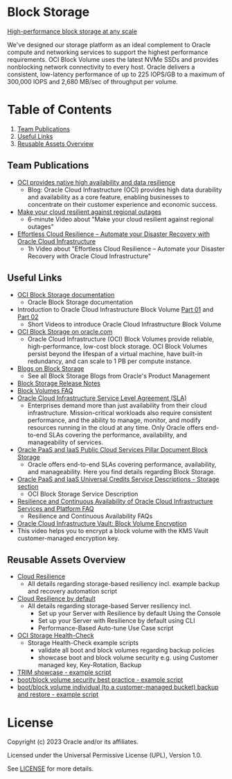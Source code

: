 # Block Storage

[High-performance block storage at any scale](https://www.oracle.com/cloud/storage/#rc30p1)

We've designed our storage platform as an ideal complement to Oracle compute and networking services to support the highest performance requirements. OCI Block Volume uses the latest NVMe SSDs and provides nonblocking network connectivity to every host. Oracle delivers a consistent, low-latency performance of up to 225 IOPS/GB to a maximum of 300,000 IOPS and 2,680 MB/sec of throughput per volume.


# Table of Contents

1. [Team Publications](#team-publications)
2. [Useful Links](#useful-uinks)
3. [Reusable Assets Overview](#reusable-assets-overview)

## Team Publications

- [OCI provides native high availability and data resilience](https://blogs.oracle.com/cloud-infrastructure/post/oci-provide-cloud-resilience-by-default)
    - Blog: Oracle Cloud Infrastructure (OCI) provides high data durability and availability as a core feature, enabling businesses to concentrate on their customer experience and economic success.
- [Make your cloud resilient against regional outages](https://www.youtube.com/watch?v=IVqLe_XH_AE)
    - 6-minute Video about "Make your cloud resilient against regional outages"
- [Effortless Cloud Resilience – Automate your Disaster Recovery with Oracle Cloud Infrastructure](https://www.youtube.com/watch?v=P3qWyjE9HMQ)
    - 1h Video about "Effortless Cloud Resilience – Automate your Disaster Recovery with Oracle Cloud Infrastructure"

## Useful Links

- [OCI Block Storage documentation](https://docs.oracle.com/en-us/iaas/Content/Block/home.htm)
  - Oracle Block Storage documentation
- Introduction to Oracle Cloud Infrastructure Block Volume [Part 01](https://www.youtube.com/watch?v=rNrBxdDC8vc) and [Part 02](https://www.youtube.com/watch?v=ldZDySWv8sw)
  - Short Videos to introduce Oracle Cloud Infrastructure Block Volume
- [OCI Block Storage on oracle.com](https://www.oracle.com/cloud/storage/block-volumes/)
  - Oracle Cloud Infrastructure (OCI) Block Volumes provide reliable, high-performance, low-cost block storage. OCI Block Volumes persist beyond the lifespan of a virtual machine, have built-in redundancy, and can scale to 1 PB per compute instance.
- [Blogs on Block Storage](https://blogs.oracle.com/authors/max-verun)
  - See all Block Storage Blogs from Oracle's Product Management
- [Block Storage Release Notes](https://docs.oracle.com/en-us/iaas/releasenotes/services/blockvolume/)
- [Block Volumes FAQ](https://www.oracle.com/cloud/storage/block-volumes/faq)
- [Oracle Cloud Infrastructure Service Level Agreement (SLA)](https://www.oracle.com/cloud/sla/)
  - Enterprises demand more than just availability from their cloud infrastructure. Mission-critical workloads also require consistent performance, and the ability to manage, monitor, and modify resources running in the cloud at any time. Only Oracle offers end-to-end SLAs covering the performance, availability, and manageability of services.
- [Oracle PaaS and IaaS Public Cloud Services Pillar Document Block Storage](https://www.oracle.com/assets/paas-iaas-pub-cld-srvs-pillar-4021422.pdf#page=28)
  - Oracle offers end-to-end SLAs covering performance, availability, and manageability. Here you find details regarding Block Storage.
- [Oracle PaaS and IaaS Universal Credits Service Descriptions - Storage section](https://www.oracle.com/us/corporate/contracts/paas-iaas-universal-credits-3940775.pdf#page=178)
  - OCI Block Storage Service Description
- [Resilience and Continuous Availability of Oracle Cloud Infrastructure Services and Platform FAQ](https://www.oracle.com/cloud/iaas/faq.html)
  - Resilience and Continuous Availability FAQs
- [Oracle Cloud Infrastructure Vault: Block Volume Encryption](https://www.youtube.com/watch?v=3GBPIx4hlRU)
 - This video helps you to encrypt a block volume with the KMS Vault customer-managed encryption key.

## Reusable Assets Overview

- [Cloud Resilience](https://gitlab.com/hmielimo/cloud-resilience/-/blob/main/doc/cloud.resilience/README.md)
  - All details regarding storage-based resiliency incl. example backup and recovery automation script
- [Cloud Resilience by default](https://gitlab.com/hmielimo/cloud-resilience-by-default/)
  - All details regarding storage-based Server resiliency incl.
    - Set up your Server with Resilience by default Using the Console
    - Set up your Server with Resilience by default using CLI
    - Performance-Based Auto-tune Use Case script
- [OCI Storage Health-Check](https://gitlab.com/hmielimo/oci-storage-health-check/)
  - Storage Health-Check example scripts
    - validate all boot and block volumes regarding backup policies
    - showcase boot and block volume security e.g. using Customer managed key, Key-Rotation, Backup
- [TRIM showcase - example script](asset/trim.showcase.txt)
- [boot/block volume security best practice - example script](asset/secure.storage.sh)
- [boot/block volume individual (to a customer-managed bucket) backup and restore  - example script](asset/block.volume.backup.and.restore.txt)



# License

Copyright (c) 2023 Oracle and/or its affiliates.

Licensed under the Universal Permissive License (UPL), Version 1.0.

See [LICENSE](https://github.com/oracle-devrel/technology-engineering/blob/folder-structure/LICENSE) for more details.
